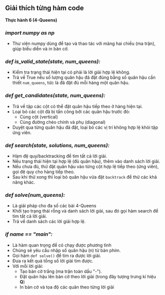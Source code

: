 ## Giải thích từng hàm code 

**Thực hành 6 (4-Queens)**

### *import numpy as np*
- Thư viện numpy dùng để tạo và thao tác với mảng hai chiều (ma trận), giúp biểu diễn và in bàn cờ.

### *def is_valid_state(state, num_queens):*
- Kiểm tra trạng thái hiện tại có phải là lời giải hợp lệ không.
- Trả về True nếu số lượng quân hậu đã đặt đúng bằng số quân hậu cần thiết `num_queens`, tức là đã đặt đủ mỗi hàng một quân hậu.

### *def get_candidates(state, num_queens):*
- Trả về tập các cột có thể đặt quân hậu tiếp theo ở hàng hiện tại.
- Loại bỏ các cột đã bị tấn công bởi các quân hậu trước đó:
    - Cùng cột (vertical)
    - Cùng đường chéo chính và phụ (diagonal)
- Duyệt qua từng quân hậu đã đặt, loại bỏ các vị trí không hợp lệ khỏi tập ứng viên.

### *def search(state, solutions, num_queens):*
- Hàm đệ quy/backtracking để tìm tất cả lời giải.
- Nếu trạng thái hiện tại hợp lệ (đủ quân hậu), thêm vào danh sách lời giải.
- Nếu chưa đủ, thử đặt quân hậu vào từng cột hợp lệ tiếp theo (ứng viên), gọi đệ quy cho hàng tiếp theo.
- Sau khi thử xong thì loại bỏ quân hậu vừa đặt `backtrack` để thử các khả năng khác.

### *def solve(num_queens):*
- Là giải pháp cho đa số các bài 4-Queens
- Khởi tạo trạng thái rỗng và danh sách lời giải, sau đó gọi hàm search để tìm tất cả lời giải.
- Trả về danh sách các lời giải hợp lệ.

### *if __name__ == "__main__":*
- Là hàm quan trọng để có chạy được phương tình
- Chúng sẽ yêu cầu nhập số quân hậu (n) từ bàn phím.
- Gọi hàm `def solve()` để tìm ra được lời giải.
- Đưa ra kết quả tổng số lời giải tìm được.
- Với mỗi lời giải:
    - Tạo bàn cờ trắng (ma trận toàn dấu "-").
    - Đặt quân hậu lên bàn cờ theo lời giải (trong đây tượng trưng kí hiệu **Q**)
    - In bàn cờ và tọa độ các quân theo từng lời giải